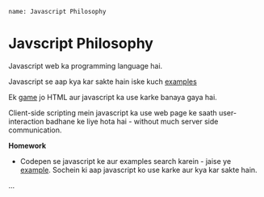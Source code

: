 ```ngMeta
name: Javascript Philosophy
```

# Javscript Philosophy

Javascript web ka programming language hai.

Javascript se aap kya kar sakte hain iske kuch [examples](https://www.w3schools.com/js/js_examples.asp)

Ek [game](https://www.w3schools.com/graphics/game_intro.asp) jo HTML aur javascript ka use karke banaya gaya hai.

Client-side scripting mein javascript ka use web page ke saath user-interaction badhane ke liye hota hai - without much server side communication.

**Homework**

* Codepen se javascript ke aur examples search karein - jaise ye [example](https://codepen.io/nitishkmrk/full/dvBwVw/). Sochein ki aap javascript ko use karke aur kya kar sakte hain.

...
